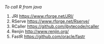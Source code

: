 *To call R from java*

1. JRI        https://www.rforge.net/JRI/
2. RServe     https://www.rforge.net/Rserve/
3. RCaller    https://github.com/jbytecode/rcaller
4. Renjin     http://www.renjin.org/
5. FastR      https://github.com/oracle/fastr
